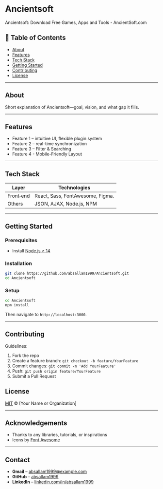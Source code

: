 # Ancientsoft

Ancientsoft: Download Free Games, Apps and Tools - AncientSoft.com

## 🚀 Table of Contents

- [About](#about)  
- [Features](#features)  
- [Tech Stack](#tech-stack)  
- [Getting Started](#getting-started)  
- [Contributing](#contributing)  
- [License](#license)  

---

## About  
Short explanation of Ancientsoft—goal, vision, and what gap it fills.

---

## Features  
- Feature 1 – intuitive UI, flexible plugin system  
- Feature 2 – real-time synchronization  
- Feature 3 – Filter & Searching
- Feature 4 - Mobile-Friendly Layout

---

## Tech Stack  

| Layer         | Technologies       |
|---------------|--------------------|
| Front‑end     | React, Sass, FontAwesome, Figma. |
| Others        | JSON, AJAX, Node.js, NPM |

---

## Getting Started

### Prerequisites  
- Install [Node.js ≥ 14](https://nodejs.org/)  

### Installation  
```bash
git clone https://github.com/absallam1999/Ancientsoft.git
cd Ancientsoft
```

### Setup  
```bash
cd Ancientsoft
npm install
```
Then navigate to `http://localhost:3000`.

---

## Contributing  
Guidelines:
1. Fork the repo  
2. Create a feature branch: `git checkout -b feature/YourFeature`  
3. Commit changes: `git commit -m 'Add YourFeature'`  
4. Push: `git push origin feature/YourFeature`  
5. Submit a Pull Request


## License  
[MIT](LICENSE) © [Your Name or Organization]

---

## Acknowledgements  
- Thanks to any libraries, tutorials, or inspirations  
- Icons by [Font Awesome](https://fontawesome.com)

---

## Contact  
- **Gmail** – absallam1999@example.com  
- **GitHub** – [absallam1999](https://github.com/absallam1999)  
- **LinkedIn** – [linkedin.com/in/absallam1999](https://linkedin.com/in/absallam1999)
